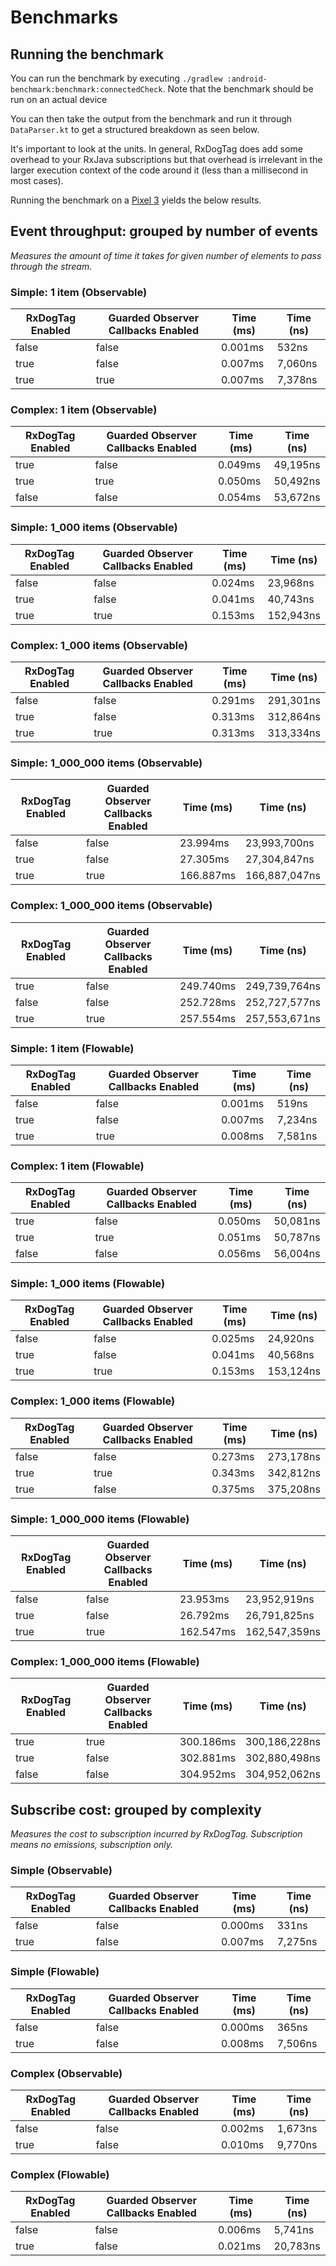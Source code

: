 # Benchmarks

## Running the benchmark

You can run the benchmark by executing `./gradlew :android-benchmark:benchmark:connectedCheck`. Note that the benchmark should be run on an actual device

You can then take the output from the benchmark and run it through `DataParser.kt` to get a structured breakdown as seen below.

It's important to look at the units. In general, RxDogTag does add some overhead to your RxJava subscriptions but that overhead is irrelevant in the larger execution context of the code around it (less than a millisecond in most cases).

Running the benchmark on a [Pixel 3](https://store.google.com/product/pixel_3_specs) yields the below results.

## Event throughput: grouped by number of events

_Measures the amount of time it takes for given number of elements to pass through the stream._

### Simple: 1 item (Observable)
| RxDogTag Enabled | Guarded Observer Callbacks Enabled | Time (ms) | Time (ns) |
|----------|----------|------------|-----------|
| false | false |   0.001ms |         532ns |
| true  | false |   0.007ms |       7,060ns |
| true  | true  |   0.007ms |       7,378ns |

### Complex: 1 item (Observable)
| RxDogTag Enabled | Guarded Observer Callbacks Enabled | Time (ms) | Time (ns) |
|----------|----------|------------|-----------|
| true  | false | 0.049ms |      49,195ns |
| true  | true  | 0.050ms |      50,492ns |
| false | false | 0.054ms |      53,672ns |

### Simple: 1_000 items (Observable)
| RxDogTag Enabled | Guarded Observer Callbacks Enabled | Time (ms) | Time (ns) |
|----------|----------|------------|-----------|
| false | false |  0.024ms |      23,968ns |
| true  | false |  0.041ms |      40,743ns |
| true  | true  |  0.153ms |     152,943ns |

### Complex: 1_000 items (Observable)
| RxDogTag Enabled | Guarded Observer Callbacks Enabled | Time (ms) | Time (ns) |
|----------|----------|------------|-----------|
| false | false | 0.291ms |     291,301ns |
| true  | false | 0.313ms |     312,864ns |
| true  | true  | 0.313ms |     313,334ns |

### Simple: 1_000_000 items (Observable)
| RxDogTag Enabled | Guarded Observer Callbacks Enabled | Time (ms) | Time (ns) |
|----------|----------|------------|-----------|
| false | false | 23.994ms |  23,993,700ns |
| true  | false | 27.305ms |  27,304,847ns |
| true  | true  | 166.887ms | 166,887,047ns |

### Complex: 1_000_000 items (Observable)
| RxDogTag Enabled | Guarded Observer Callbacks Enabled | Time (ms) | Time (ns) |
|----------|----------|------------|-----------|
| true  | false | 249.740ms | 249,739,764ns |
| false | false | 252.728ms | 252,727,577ns |
| true  | true  | 257.554ms | 257,553,671ns |

### Simple: 1 item (Flowable)
| RxDogTag Enabled | Guarded Observer Callbacks Enabled | Time (ms) | Time (ns) |
|----------|----------|------------|-----------|
| false | false |   0.001ms |         519ns |
| true  | false |   0.007ms |       7,234ns |
| true  | true  |   0.008ms |       7,581ns |

### Complex: 1 item (Flowable)
| RxDogTag Enabled | Guarded Observer Callbacks Enabled | Time (ms) | Time (ns) |
|----------|----------|------------|-----------|
| true  | false | 0.050ms |      50,081ns |
| true  | true  | 0.051ms |      50,787ns |
| false | false | 0.056ms |      56,004ns |

### Simple: 1_000 items (Flowable)
| RxDogTag Enabled | Guarded Observer Callbacks Enabled | Time (ms) | Time (ns) |
|----------|----------|------------|-----------|
| false | false |  0.025ms |      24,920ns |
| true  | false |  0.041ms |      40,568ns |
| true  | true  |  0.153ms |     153,124ns |

### Complex: 1_000 items (Flowable)
| RxDogTag Enabled | Guarded Observer Callbacks Enabled | Time (ms) | Time (ns) |
|----------|----------|------------|-----------|
| false | false | 0.273ms |     273,178ns |
| true  | true  | 0.343ms |     342,812ns |
| true  | false | 0.375ms |     375,208ns |

### Simple: 1_000_000 items (Flowable)
| RxDogTag Enabled | Guarded Observer Callbacks Enabled | Time (ms) | Time (ns) |
|----------|----------|------------|-----------|
| false | false | 23.953ms |  23,952,919ns |
| true  | false | 26.792ms |  26,791,825ns |
| true  | true  | 162.547ms | 162,547,359ns |

### Complex: 1_000_000 items (Flowable)
| RxDogTag Enabled | Guarded Observer Callbacks Enabled | Time (ms) | Time (ns) |
|----------|----------|------------|-----------|
| true  | true  | 300.186ms | 300,186,228ns |
| true  | false | 302.881ms | 302,880,498ns |
| false | false | 304.952ms | 304,952,062ns |


## Subscribe cost: grouped by complexity

_Measures the cost to subscription incurred by RxDogTag. Subscription means no emissions, subscription only._

### Simple (Observable)
| RxDogTag Enabled | Guarded Observer Callbacks Enabled | Time (ms) | Time (ns) |
|----------|----------|------------|-----------|
| false | false |   0.000ms |         331ns |
| true  | false |   0.007ms |       7,275ns |

### Simple (Flowable)
| RxDogTag Enabled | Guarded Observer Callbacks Enabled | Time (ms) | Time (ns) |
|----------|----------|------------|-----------|
| false | false |   0.000ms |         365ns |
| true  | false |   0.008ms |       7,506ns |

### Complex (Observable)
| RxDogTag Enabled | Guarded Observer Callbacks Enabled | Time (ms) | Time (ns) |
|----------|----------|------------|-----------|
| false | false |  0.002ms |       1,673ns |
| true  | false |  0.010ms |       9,770ns |

### Complex (Flowable)
| RxDogTag Enabled | Guarded Observer Callbacks Enabled | Time (ms) | Time (ns) |
|----------|----------|------------|-----------|
| false | false |  0.006ms |       5,741ns |
| true  | false |  0.021ms |      20,783ns |
